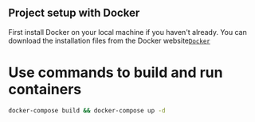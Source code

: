 ## Project setup with Docker

First install Docker on your local machine if you haven't already. You can download the installation files from the Docker website[`Docker`](https://www.docker.com/products/docker-desktop/)

# Use commands to build and run containers

```bash
docker-compose build && docker-compose up -d

```
